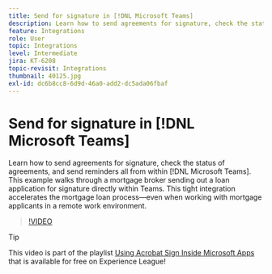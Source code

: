 ```yaml
---
title: Send for signature in [!DNL Microsoft Teams]
description: Learn how to send agreements for signature, check the status of agreements, and send reminders all from within [!DNL Microsoft Teams]
feature: Integrations
role: User
topic: Integrations
level: Intermediate
jira: KT-6208
topic-revisit: Integrations
thumbnail: 40125.jpg
exl-id: dc6b8cc8-6d9d-46a0-add2-dc5ada06fbaf
---
```

# Send for signature in [!DNL Microsoft Teams]

Learn how to send agreements for signature, check the status of agreements, and send reminders all from within [!DNL Microsoft Teams]. This example walks through a mortgage broker sending out a loan application for signature directly within Teams. This tight integration accelerates the mortgage loan process—even when working with mortgage applicants in a remote work environment.

>[!VIDEO](https://video.tv.adobe.com/v/346545?quality=12&learn=on&hidetitle=true)

>[!TIP]
>
>This video is part of the playlist [Using Acrobat Sign Inside Microsoft Apps](https://experienceleague.adobe.com/en/playlists/acrobat-sign-integrate-microsoft-apps) that is available for free on Experience League!
